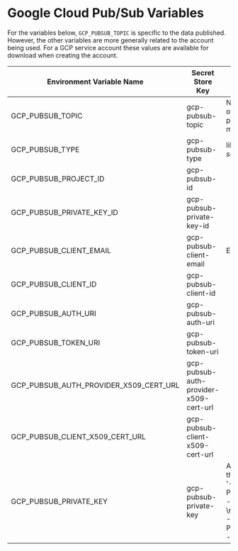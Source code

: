 # Google Cloud Pub/Sub Variables

For the variables below, `GCP_PUBSUB_TOPIC` is specific to the data published. However, the other variables are more generally related to the account being used. For a GCP service account these values are available for download when creating the account.

| Environment Variable Name            | Secret Store Key |Description                                 |
|--------------------------------------|------------------|--------------------------------------------|
|GCP_PUBSUB_TOPIC                      |gcp-pubsub-topic  |Name of topic on which to post data messages|
|GCP_PUBSUB_TYPE                       |gcp-pubsub-type   | likely *service_account*                   |
|GCP_PUBSUB_PROJECT_ID                 |gcp-pubsub-id     |                                            |
|GCP_PUBSUB_PRIVATE_KEY_ID             |gcp-pubsub-private-key-id |                                    |
|GCP_PUBSUB_CLIENT_EMAIL               |gcp-pubsub-client-email |Email address                         |
|GCP_PUBSUB_CLIENT_ID                  |gcp-pubsub-client-id |                                         |
|GCP_PUBSUB_AUTH_URI                   |gcp-pubsub-auth-uri  |                                         |
|GCP_PUBSUB_TOKEN_URI                  |gcp-pubsub-token-uri |                                         |
|GCP_PUBSUB_AUTH_PROVIDER_X509_CERT_URL|gcp-pubsub-auth-provider-x509-cert-url |                       |
|GCP_PUBSUB_CLIENT_X509_CERT_URL       |gcp-pubsub-client-x509-cert-url|                               |
|GCP_PUBSUB_PRIVATE_KEY                |gcp-pubsub-private-key|Actual key for the account, like '-----BEGIN PRIVATE KEY-----\nMII...Gy1\n-----END PRIVATE KEY-----\n'                  |

